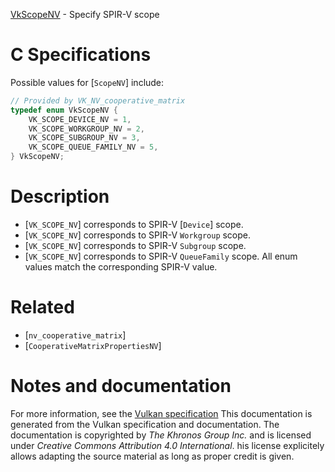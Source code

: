 [VkScopeNV](https://www.khronos.org/registry/vulkan/specs/1.3-extensions/man/html/VkScopeNV.html) - Specify SPIR-V scope

# C Specifications
Possible values for [`ScopeNV`] include:
```c
// Provided by VK_NV_cooperative_matrix
typedef enum VkScopeNV {
    VK_SCOPE_DEVICE_NV = 1,
    VK_SCOPE_WORKGROUP_NV = 2,
    VK_SCOPE_SUBGROUP_NV = 3,
    VK_SCOPE_QUEUE_FAMILY_NV = 5,
} VkScopeNV;
```

# Description
- [`VK_SCOPE_NV`] corresponds to SPIR-V [`Device`] scope.
- [`VK_SCOPE_NV`] corresponds to SPIR-V `Workgroup` scope.
- [`VK_SCOPE_NV`] corresponds to SPIR-V `Subgroup` scope.
- [`VK_SCOPE_NV`] corresponds to SPIR-V `QueueFamily` scope.
All enum values match the corresponding SPIR-V value.

# Related
- [`nv_cooperative_matrix`]
- [`CooperativeMatrixPropertiesNV`]

# Notes and documentation
For more information, see the [Vulkan specification](https://www.khronos.org/registry/vulkan/specs/1.3-extensions/html/vkspec.html)
This documentation is generated from the Vulkan specification and documentation.
The documentation is copyrighted by *The Khronos Group Inc.* and is licensed under *Creative Commons Attribution 4.0 International*.
his license explicitely allows adapting the source material as long as proper credit is given.
        